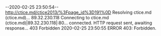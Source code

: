 --2020-02-25 23:50:54--  http://ctice.md/ctice2013/%3Fpage_id%3D191%0D
Resolving ctice.md (ctice.md)... 89.32.230.118
Connecting to ctice.md (ctice.md)|89.32.230.118|:80... connected.
HTTP request sent, awaiting response... 403 Forbidden
2020-02-25 23:50:55 ERROR 403: Forbidden.

